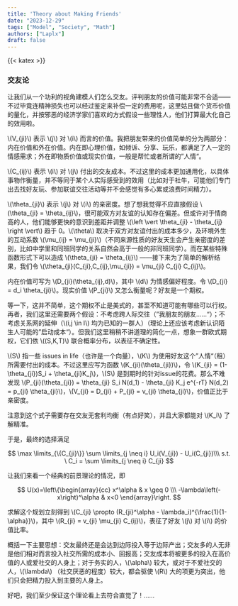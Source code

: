 ```yaml
---
title: 'Theory about Making Friends'
date: "2023-12-29"
tags: ["Model", "Society", "Math"]
authors: ["Laplx"]
draft: false
---
```

{{< katex >}}
### 交友论

让我们从一个功利的视角建模人们怎么交友。评判朋友的价值可能非常不合适——不过毕竟连精神损失也可以经过鉴定来补偿一定的费用呢，这里姑且做个货币价值的量化，并按邪恶的经济学家们喜欢的方式假设一些理性人，他们打算最大化自己的效用啦。

\\(V_{ji}\\) 表示 \\(j\\) 对 \\(i\\) 而言的价值。我把朋友带来的价值简单的分为两部分：内在价值和外在价值。内在即心理价值，如倾诉、分享、玩乐，都满足了人一定的情感需求；外在即物质价值或现实价值，一般是帮忙或者所谓的”人情“。

\\(C_{ij}\\) 表示 \\(i\\) 对 \\(j\\) 付出的交友成本。不过这里的成本更加通用化，以具体事物作衡量，并不等同于某个人实际感受到的效用（比如对于社牛，可能他们专门出去找好友玩、参加联谊交往活动等并不会感觉有多心累或浪费时间精力）。

\\(\theta_{ji}\\) 表示 \\(j\\) 对 \\(i\\) 的亲密度。想了想我觉得不应直接假设 \\(\theta_{ji} = \theta_{ij}\\)，很可能双方对友谊的认知存在偏差。但或许对于情商高的人，他们能够更快的意识到差距并调整 \\(\left \vert \theta_{ji} - \theta_{ij} \right \vert\\) 趋于 0。\\(\theta\\) 取决于双方对友谊付出的成本多少，及环境外生的互动系数 \\(\mu_{ij} = \mu_{ji}\\)（不同来源性质的好友天生会产生亲密度的差别，比如中学里和同班同学的关系自然会高于一般的非同班同学）。而在某些特殊函数形式下可以造成 \\(\theta_{ji} = \theta_{ij}\\) ——接下来为了简单的解析结果，我们令 \\(\theta_{ji}(C_{ji},C_{ij},\mu_{ji}) = \mu_{ji} C_{ji} C_{ij}\\)。

内在价值可写为 \\(D_{ji}(\theta_{ij},d)\\)，其中 \\(d\\) 为情感偏好程度。令 \\(D_{ji} = d_i \theta_{ji}\\)。现实价值 \\(P_{ji}\\) 又怎么衡量呢？好友是一个期权。

等一下，这并不简单，这个期权不止是美式的，甚至不知道可能有哪些可以行权。再者，我们这里还需要两个假设：不考虑跨人际交往（”我朋友的朋友……“）；不考虑关系网的延伸（\\(i,j \in I\\) 均为已知的一群人）（理论上还应该考虑新认识陌生人可能的”启动成本“）。但我们这里稍稍不讲道理的简化一点，想象一群欧式期权，它们依 \\((S,K,T)\\) 联合概率分布，以表征不确定性。

\\(S\\) 指一些 issues in life（也许是一个向量），\\(K\\) 为使用好友这个”人情“（租）所需要付出的成本。不过这里应写为函数 \\(K_{ji}(\theta_{ji})\\)，令 \\(K_{ji} = (1-\theta_{ji})S_i + \theta_{ji}K_j\\)，\\(S\\) 是到期时的针对issue的花费。那么不难发现 \\(P_{ji}(\theta_{ji})  = \theta_{ji} S_i N(d_1) - \theta_{ji} K_j e^{-rT} N(d_2) = p_{ji} \theta_{ji}\\)，\\(V_{ji} = D_{ji} + P_{ji}  = v_{ji} \theta_{ji}\\)，价值正比于亲密度。

注意到这个式子需要存在交友无套利均衡（有点好笑），并且大家都能对 \\(K_i\\) 了解精准。

于是，最终的选择满足

$$
\max \limits_{\{C_{ji}\}} \sum \limits_{j \neq i} U_i(V_{ji}) - U_i(C_{ji})\\\
s.t. \ C_i = \sum \limits_{j \neq i} C_{ji}
$$

让我们来看一个经典的前景理论的情况，即

$$
U(x)=\left\{\begin{array}{cc}
x^\alpha & x \geq 0 \\\
-\lambda\left(-x\right)^\alpha & x<0
\end{array}\right.
$$

求解这个规划立刻得到 \\(C_{ji} \propto (R_{ji}^\alpha - \lambda_i)^{\frac{1}{1-\alpha}}\\)，其中 \\(R_{ji} = v_{ji} \mu_{ji} C_{ij}\\)，表征了好友 \\(j\\) 对 \\(i\\) 的价值比率。

概括一下主要思想：交友最终还是会达到边际投入等于边际产出；交友多的人无非是他们相对而言投入社交所需的成本小、回报高；交友成本将被更多的投入在高价值的人或爱社交的人身上；对于务实的人，\\(\alpha\\) 较大，或对于不爱社交的人，\\(\lambda\\) （社交厌恶的程度）较大，都会驱使 \\(R\\) 大的项更为突出，他们只会把精力投入到主要的人身上。

好吧，我们至少保证这个理论看上去符合直觉了！……

